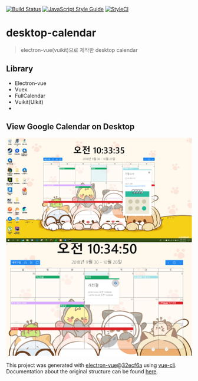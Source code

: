 [![Build Status](https://travis-ci.org/tbvjaos510/DesktopCalendar.svg?branch=master)](https://travis-ci.org/tbvjaos510/DesktopCalendar)
[![JavaScript Style Guide](https://img.shields.io/badge/code_style-standard-brightgreen.svg)](https://standardjs.com)
[![StyleCI](https://github.styleci.io/repos/150678265/shield?branch=master)](https://github.styleci.io/repos/150678265)

# desktop-calendar

> electron-vue(vuikit)으로 제작한 desktop calendar

## Library
* Electron-vue
* Vuex
* FullCalendar
* Vuikit(UIkit)
* 

## View Google Calendar on Desktop
<img src="intro/calendar.png" />
<img src="intro/calendar2.png" />

This project was generated with [electron-vue](https://github.com/SimulatedGREG/electron-vue)@[32ecf6a](https://github.com/SimulatedGREG/electron-vue/tree/32ecf6aebd2e2c28ad2628f151697529e442e679) using [vue-cli](https://github.com/vuejs/vue-cli). Documentation about the original structure can be found [here](https://simulatedgreg.gitbooks.io/electron-vue/content/index.html).
